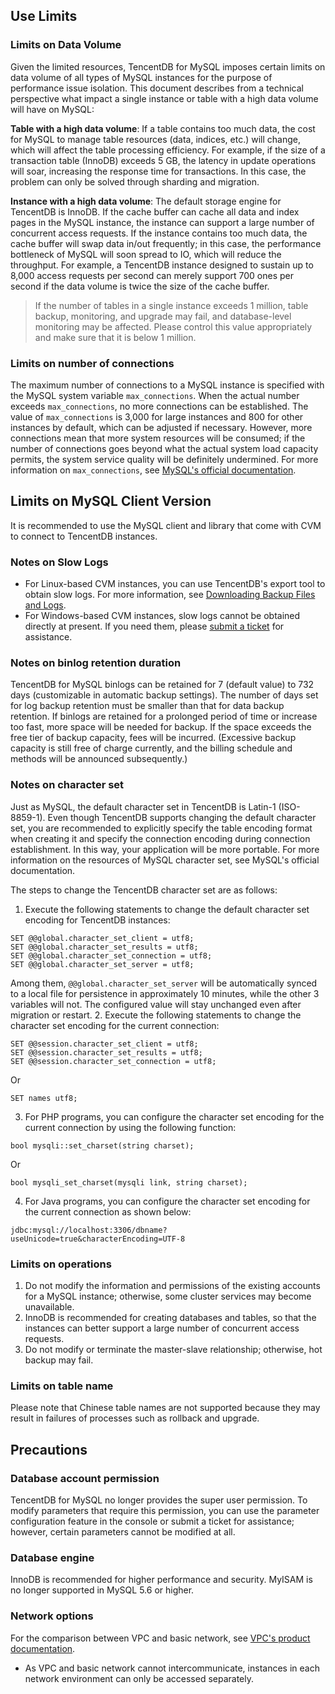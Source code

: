 ## Use Limits

### Limits on Data Volume
Given the limited resources, TencentDB for MySQL imposes certain limits on data volume of all types of MySQL instances for the purpose of performance issue isolation. This document describes from a technical perspective what impact a single instance or table with a high data volume will have on MySQL:

**Table with a high data volume**: If a table contains too much data, the cost for MySQL to manage table resources (data, indices, etc.) will change, which will affect the table processing efficiency. For example, if the size of a transaction table (InnoDB) exceeds 5 GB, the latency in update operations will soar, increasing the response time for transactions. In this case, the problem can only be solved through sharding and migration.

**Instance with a high data volume**: The default storage engine for TencentDB is InnoDB. If the cache buffer can cache all data and index pages in the MySQL instance, the instance can support a large number of concurrent access requests. If the instance contains too much data, the cache buffer will swap data in/out frequently; in this case, the performance bottleneck of MySQL will soon spread to IO, which will reduce the throughput. For example, a TencentDB instance designed to sustain up to 8,000 access requests per second can merely support 700 ones per second if the data volume is twice the size of the cache buffer.

>If the number of tables in a single instance exceeds 1 million, table backup, monitoring, and upgrade may fail, and database-level monitoring may be affected. Please control this value appropriately and make sure that it is below 1 million.

### Limits on number of connections
The maximum number of connections to a MySQL instance is specified with the MySQL system variable `max_connections`. When the actual number exceeds `max_connections`, no more connections can be established.
The value of `max_connections` is 3,000 for large instances and 800 for other instances by default, which can be adjusted if necessary. However, more connections mean that more system resources will be consumed; if the number of connections goes beyond what the actual system load capacity permits, the system service quality will be definitely undermined.
For more information on `max_connections`, see [MySQL's official documentation](https://dev.mysql.com/doc/).

## Limits on MySQL Client Version
It is recommended to use the MySQL client and library that come with CVM to connect to TencentDB instances.

### Notes on Slow Logs
- For Linux-based CVM instances, you can use TencentDB's export tool to obtain slow logs. For more information, see [Downloading Backup Files and Logs](https://intl.cloud.tencent.com/document/product/236/7274).
- For Windows-based CVM instances, slow logs cannot be obtained directly at present. If you need them, please [submit a ticket](https://console.cloud.tencent.com/workorder/category) for assistance.

### Notes on binlog retention duration
TencentDB for MySQL binlogs can be retained for 7 (default value) to 732 days (customizable in automatic backup settings). The number of days set for log backup retention must be smaller than that for data backup retention. 
If binlogs are retained for a prolonged period of time or increase too fast, more space will be needed for backup. If the space exceeds the free tier of backup capacity, fees will be incurred. (Excessive backup capacity is still free of charge currently, and the billing schedule and methods will be announced subsequently.)


### Notes on character set

Just as MySQL, the default character set in TencentDB is Latin-1 (ISO-8859-1).
Even though TencentDB supports changing the default character set, you are recommended to explicitly specify the table encoding format when creating it and specify the connection encoding during connection establishment. In this way, your application will be more portable.
For more information on the resources of MySQL character set, see MySQL's official documentation.

The steps to change the TencentDB character set are as follows:
1. Execute the following statements to change the default character set encoding for TencentDB instances:
```
SET @@global.character_set_client = utf8;
SET @@global.character_set_results = utf8;
SET @@global.character_set_connection = utf8;
SET @@global.character_set_server = utf8;
```
Among them, `@@global.character_set_server` will be automatically synced to a local file for persistence in approximately 10 minutes, while the other 3 variables will not. The configured value will stay unchanged even after migration or restart.
2. Execute the following statements to change the character set encoding for the current connection:
```
SET @@session.character_set_client = utf8;
SET @@session.character_set_results = utf8;
SET @@session.character_set_connection = utf8;
```
Or
```
SET names utf8;
```
3. For PHP programs, you can configure the character set encoding for the current connection by using the following function:
```
bool mysqli::set_charset(string charset);
```
Or
```
bool mysqli_set_charset(mysqli link, string charset);
```
4. For Java programs, you can configure the character set encoding for the current connection as shown below:
```
jdbc:mysql://localhost:3306/dbname?useUnicode=true&characterEncoding=UTF-8
```

### Limits on operations
1. Do not modify the information and permissions of the existing accounts for a MySQL instance; otherwise, some cluster services may become unavailable.
2. InnoDB is recommended for creating databases and tables, so that the instances can better support a large number of concurrent access requests.
3. Do not modify or terminate the master-slave relationship; otherwise, hot backup may fail.

### Limits on table name
Please note that Chinese table names are not supported because they may result in failures of processes such as rollback and upgrade.

## Precautions
### Database account permission
TencentDB for MySQL no longer provides the super user permission. To modify parameters that require this permission, you can use the parameter configuration feature in the console or submit a ticket for assistance; however, certain parameters cannot be modified at all.

### Database engine
InnoDB is recommended for higher performance and security. MyISAM is no longer supported in MySQL 5.6 or higher.

### Network options
For the comparison between VPC and basic network, see [VPC's product documentation](https://intl.cloud.tencent.com/document/product/215#2.-.E7.A7.81.E6.9C.89.E7.BD.91.E7.BB.9C.E4.B8.8E.E5.9F.BA.E7.A1.80.E7.BD.91.E7.BB.9C).
- As VPC and basic network cannot intercommunicate, instances in each network environment can only be accessed separately.
